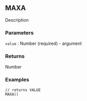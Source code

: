 ## MAXA

Description

### Parameters
`value` : Number (required) - argument

### Returns
Number

### Examples
```
// returns VALUE
MAXA()
```